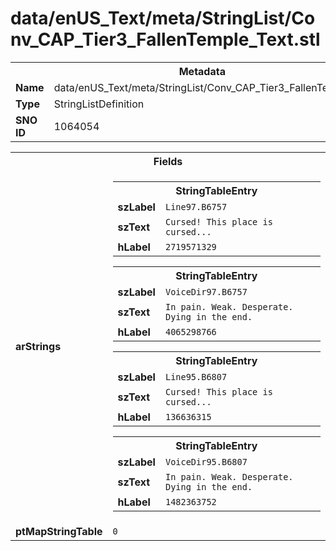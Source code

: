 <h1>data/enUS_Text/meta/StringList/Conv_CAP_Tier3_FallenTemple_Text.stl</h1><table><tr><th colspan="100%">Metadata</th></tr><tr><td><b>Name</b></td><td>data/enUS_Text/meta/StringList/Conv_CAP_Tier3_FallenTemple_Text.stl</td></tr><tr><td><b>Type</b></td><td>StringListDefinition</td></tr><tr><td><b>SNO ID</b></td><td>1064054</td></tr></table>

<table><tr><th colspan="100%">Fields</th></tr><tr><td><b>arStrings</b></td><td><table><tr><th colspan="100%">StringTableEntry</th></tr><tr><td><b>szLabel</b></td><td><code>Line97.B6757</code></td></tr><tr><td><b>szText</b></td><td><code>Cursed! This place is cursed...</code></td></tr><tr><td><b>hLabel</b></td><td><code>2719571329</code></td></tr></table>


<table><tr><th colspan="100%">StringTableEntry</th></tr><tr><td><b>szLabel</b></td><td><code>VoiceDir97.B6757</code></td></tr><tr><td><b>szText</b></td><td><code>In pain. Weak. Desperate. Dying in the end.</code></td></tr><tr><td><b>hLabel</b></td><td><code>4065298766</code></td></tr></table>


<table><tr><th colspan="100%">StringTableEntry</th></tr><tr><td><b>szLabel</b></td><td><code>Line95.B6807</code></td></tr><tr><td><b>szText</b></td><td><code>Cursed! This place is cursed...</code></td></tr><tr><td><b>hLabel</b></td><td><code>136636315</code></td></tr></table>


<table><tr><th colspan="100%">StringTableEntry</th></tr><tr><td><b>szLabel</b></td><td><code>VoiceDir95.B6807</code></td></tr><tr><td><b>szText</b></td><td><code>In pain. Weak. Desperate. Dying in the end.</code></td></tr><tr><td><b>hLabel</b></td><td><code>1482363752</code></td></tr></table>


</td></tr><tr><td><b>ptMapStringTable</b></td><td><code>0</code></td></tr></table>

